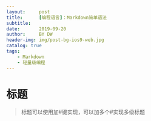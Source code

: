 ```yaml
---
layout:     post
title:      [编程语言]：Markdown简单语法
subtitle:   
date:       2019-09-20
author:     BY DW
header-img: img/post-bg-ios9-web.jpg
catalog: true
tags:
    - Markdown
    - 轻量级编程
---
```

# 标题
>标题可以使用加#键实现，可以加多个#实现多级标题